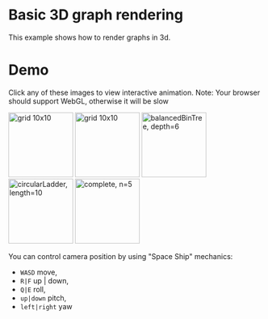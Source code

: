 # Basic 3D graph rendering

This example shows how to render graphs in 3d.

# Demo

Click any of these images to view interactive animation. Note: Your browser should support WebGL, otherwise it will be slow

<a href='http://anvaka.github.io/ngraph/examples/three.js/Basic/index.html?graph=grid'><img alt='grid 10x10' src='https://raw2.github.com/anvaka/ngraph/master/examples/three.js/Basic/assets/grid.png' width='128px'></img></a>
<a href='http://anvaka.github.io/ngraph/examples/three.js/Basic/index.html?graph=grid3'><img alt='grid 10x10' src='https://raw2.github.com/anvaka/ngraph/master/examples/three.js/Basic/assets/grid3d.png' width='128px'></img></a>
<a href='http://anvaka.github.io/ngraph/examples/three.js/Basic/index.html?graph=balancedBinTree&n=6'><img alt='balancedBinTree, depth=6' src='https://raw2.github.com/anvaka/ngraph/master/examples/three.js/Basic/assets/BinTree.png' height='128px'></img></a>
<a href='http://anvaka.github.io/ngraph/examples/three.js/Basic/index.html?graph=circularLadder'><img alt='circularLadder, length=10' src='https://raw2.github.com/anvaka/ngraph/master/examples/three.js/Basic/assets/circularLadder.png' width='128px'></img></a>
<a href='http://anvaka.github.io/ngraph/examples/three.js/Basic/index.html?graph=complete&n=5'><img alt='complete, n=5' src='https://raw2.github.com/anvaka/ngraph/master/examples/three.js/Basic/assets/complete6.png' width='128px'></img></a>

You can control camera position by using "Space Ship" mechanics:

* `WASD` move,
* `R|F` up | down,
* `Q|E` roll,
* `up|down` pitch,
* `left|right` yaw
